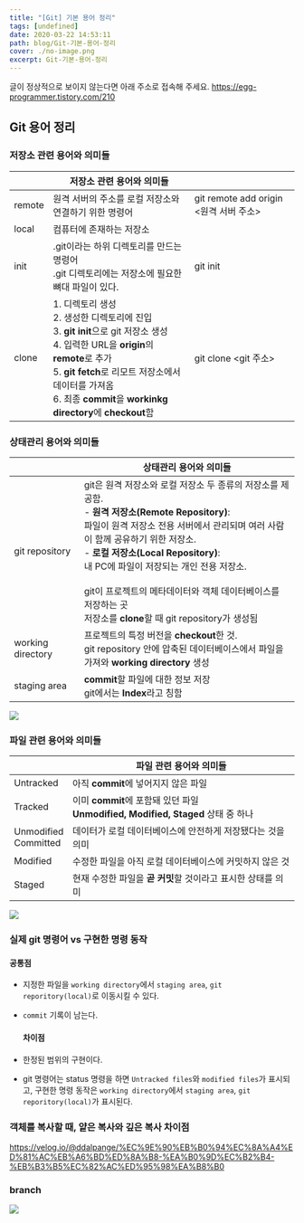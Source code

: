 ```yaml
---
title: "[Git] 기본 용어 정리"
tags: [undefined]
date: 2020-03-22 14:53:11
path: blog/Git-기본-용어-정리
cover: ./no-image.png
excerpt: Git-기본-용어-정리
---
```

글이 정상적으로 보이지 않는다면 아래 주소로 접속해 주세요.
https://egg-programmer.tistory.com/210
## Git 용어 정리

### 저장소 관련 용어와 의미들

<table>
<thead>
<tr>
<th></th>
<th>저장소 관련 용어와 의미들</th>
<th></th>
</tr>
</thead>
<tbody><tr>
<td>remote</td>
<td>원격 서버의 주소를 로컬 저장소와 연결하기 위한 명령어</td>
<td>git remote add origin &lt;원격 서버 주소&gt;</td>
</tr>
<tr>
<td>local</td>
<td>컴퓨터에 존재하는 저장소</td>
<td></td>
</tr>
<tr>
<td>init</td>
<td>.git이라는 하위 디렉토리를 만드는 명령어<br/>.git 디렉토리에는 저장소에 필요한 뼈대 파일이 있다.</td>
<td>git init</td>
</tr>
<tr>
<td>clone</td>
<td>1. 디렉토리 생성  <br/>2. 생성한 디렉토리에 진입  <br/>3. <strong>git init</strong>으로 git 저장소 생성  <br/>4. 입력한 URL을 <strong>origin</strong>의 <strong>remote</strong>로 추가  <br/>5. <strong>git fetch</strong>로 리모트 저장소에서 데이터를 가져옴  <br/>6. 최종 <strong>commit</strong>을 <strong>workinkg directory</strong>에 <strong>checkout</strong>함</td>
<td>git clone &lt;git 주소&gt;</td>
</tr>
</tbody></table>

### 상태관리 용어와 의미들

<table>
<thead>
<tr>
<th></th>
<th>상태관리 용어와 의미들</th>
</tr>
</thead>
<tbody><tr>
<td>git repository</td>
<td>git은 원격 저장소와 로컬 저장소 두 종류의 저장소를 제공함.<br/>- <strong>원격 저장소(Remote Repository)</strong>: <br/> 파일이 원격 저장소 전용 서버에서 관리되며 여러 사람이 함께 공유하기 위한 저장소.<br/>- <strong>로컬 저장소(Local Repository)</strong>:<br/> 내 PC에 파일이 저장되는 개인 전용 저장소.<br/><br/>git이 프로젝트의 메타데이터와 객체 데이터베이스를 저장하는 곳<br/>저장소를 <strong>clone</strong>할 때 git repository가 생성됨</td>
</tr>
<tr>
<td>working directory</td>
<td>프로젝트의 특정 버전을 <strong>checkout</strong>한 것.<br/>git repository 안에 압축된 데이터베이스에서 파일을 가져와 <strong>working directory</strong> 생성</td>
</tr>
<tr>
<td>staging area</td>
<td><strong>commit</strong>할 파일에 대한 정보 저장<br/>git에서는 <strong>Index</strong>라고 칭함</td>
</tr>
</tbody></table>

![](https://git-scm.com/book/en/v2/images/areas.png)

### 파일 관련 용어와 의미들

<table>
<thead>
<tr>
<th></th>
<th>파일 관련 용어와 의미들</th>
</tr>
</thead>
<tbody><tr>
<td>Untracked</td>
<td>아직 <strong>commit</strong>에 넣어지지 않은 파일</td>
</tr>
<tr>
<td>Tracked</td>
<td>이미 <strong>commit</strong>에 포함돼 있던 파일<br/><strong>Unmodified, Modified, Staged</strong> 상태 중 하나</td>
</tr>
<tr>
<td>Unmodified<br/>Committed</td>
<td>데이터가 로컬 데이터베이스에 안전하게 저장됐다는 것을 의미</td>
</tr>
<tr>
<td>Modified</td>
<td>수정한 파일을 아직 로컬 데이터베이스에 커밋하지 않은 것</td>
</tr>
<tr>
<td>Staged</td>
<td>현재 수정한 파일을 <strong>곧 커밋</strong>할 것이라고 표시한 상태를 의미</td>
</tr>
</tbody></table>

![](https://git-scm.com/book/en/v2/images/lifecycle.png)

### 실제 git 명령어 vs 구현한 명령 동작

#### 공통점

*   지정한 파일을 `` working directory ``에서 `` staging area ``, `` git reporitory(local) ``로 이동시킬 수 있다.
*   `` commit `` 기록이 남는다.
    
    #### 차이점
    
    
*   한정된 범위의 구현이다.
*   git 명령어는 status 명령을 하면 `` Untracked files ``와 `` modified files ``가 표시되고, 구현한 명령 동작은 `` working directory ``에서 `` staging area ``, `` git reporitory(local) ``가 표시된다.

### 객체를 복사할 때, 얕은 복사와 깊은 복사 차이점

<https://velog.io/@ddalpange/%EC%9E%90%EB%B0%94%EC%8A%A4%ED%81%AC%EB%A6%BD%ED%8A%B8-%EA%B0%9D%EC%B2%B4-%EB%B3%B5%EC%82%AC%ED%95%98%EA%B8%B0>

### branch

![](https://gmlwjd9405.github.io/images/types-of-git-branch/total-branch.png)